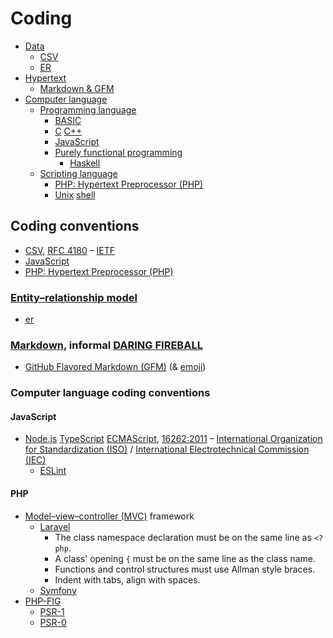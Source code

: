 # Coding

* [Data](https://wikipedia.org/wiki/Data)
  * [CSV]()
  * [ER]()
* [Hypertext](https://wikipedia.org/wiki/Hypertext)
  * [Markdown & GFM]()
* [Computer language](https://wikipedia.org/wiki/Computer_language)
  * [Programming language](https://wikipedia.org/wiki/Programming_language)
    * [BASIC](https://wikipedia.org/wiki/BASIC)
    * [C](https://wikipedia.org/wiki/C_(programming_language)) [C++](https://wikipedia.org/wiki/C%2B%2B)
    * [JavaScript](https://wikipedia.org/wiki/JavaScript)
    * [Purely functional programming](https://en.wikipedia.org/wiki/Purely_functional_programming)
      * [Haskell](https://haskell.org)
  * [Scripting language](https://wikipedia.org/wiki/Scripting_language)
    * [PHP: Hypertext Preprocessor (PHP)](https://php.net)
    * [Unix](https://wikipedia.org/wiki/Unix) [shell](https://wikipedia.org/wiki/Unix_shell)

## Coding conventions

* [CSV](https://wikipedia.org/wiki/Comma-separated_values), [RFC 4180](https://tools.ietf.org/html/rfc4180) – [IETF](https://ietf.org)
* [JavaScript]()
* [PHP: Hypertext Preprocessor (PHP)]()

### [Entity–relationship model](https://wikipedia.org/wiki/Entity%E2%80%93relationship_model)

- [er]()

### [Markdown](https://daringfireball.net/projects/markdown), informal [DARING FIREBALL](https://daringfireball.net/projects/markdown/syntax)

  * [GitHub Flavored Markdown (GFM)](https://github.github.com/gfm) (& [emoji](https://gist.github.com/rxaviers/7360908))

### Computer language coding conventions

#### JavaScript

* [Node.js](https://nodejs.org) [TypeScript](https://typescriptlang.org) [ECMA](http://ecma-international.org)[Script](https://ecma-international.org/ecma-262), [16262:2011](https://iso.org/standard/55755.html) – [International Organization for Standardization (ISO)](https://iso.org) / [International Electrotechnical Commission (IEC)](https://iec.ch)
  * [ESLint](https://eslint.org)

#### PHP

* [Model–view–controller (MVC)](https://wikipedia.org/wiki/Model%E2%80%93view%E2%80%93controller) framework
    * [Laravel](https://laravel.com)
        * The class namespace declaration must be on the same line as ```<?php```.
        * A class' opening ```{``` must be on the same line as the class name.
        * Functions and control structures must use Allman style braces.
        * Indent with tabs, align with spaces.
    * [Symfony](https://symfony.com)
* [PHP-FIG](https://www.php-fig.org)
    * [PSR-1](https://github.com/php-fig/fig-standards/blob/master/accepted/PSR-1-basic-coding-standard.md)
    * [PSR-0](https://github.com/php-fig/fig-standards/blob/master/accepted/PSR-0.md)